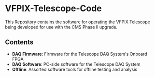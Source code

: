 VFPIX-Telescope-Code
====================
This Repository contains the software for operating the VFPIX Telescope being developed for use with the CMS Phase II upgrade.

Contents
--------
-  **DAQ Firmware**: Firmware for the Telescope DAQ System's Onboard FPGA
-  **DAQ Software**: PC-side software for the Telescope DAQ System
-  **Offline**: Assorted software tools for offline testing and analysis
